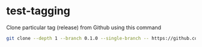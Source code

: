 # test-tagging

Clone particular tag (release) from Github using this command

```bash
git clone --depth 1 --branch 0.1.0 --single-branch -- https://github.com/ktaletsk/test-tagging
```
